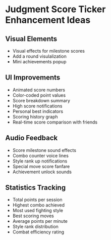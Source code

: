 # Judgment Score Ticker Enhancement Ideas

## Visual Elements
- Visual effects for milestone scores
- Add a round visulalization
- Mini achievements popup

## UI Improvements
- Animated score numbers
- Color-coded point values
- Score breakdown summary
- High score notifications
- Personal best indicators
- Scoring history graph
- Real-time score comparison with friends

## Audio Feedback
- Score milestone sound effects
- Combo counter voice lines
- Style rank up notifications
- Special move score fanfare
- Achievement unlock sounds

## Statistics Tracking
- Total points per session
- Highest combo achieved
- Most used fighting style
- Best scoring moves
- Average points per minute
- Style rank distribution
- Combat efficiency rating
